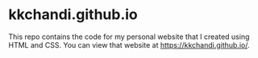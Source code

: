# kkchandi.github.io

This repo contains the code for my personal website that I created using HTML and CSS. You can view that website at https://kkchandi.github.io/. 
